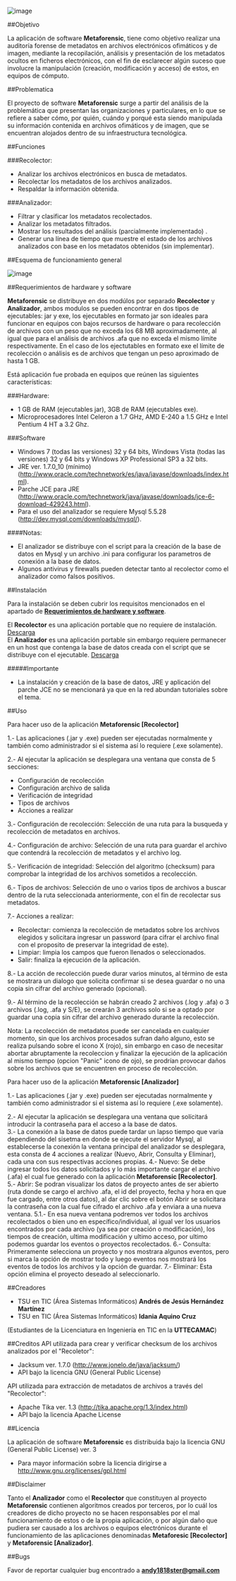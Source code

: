 ![image](http://i.imgur.com/MiskrJZ.png)

##Objetivo

La aplicación de software **Metaforensic**, tiene como objetivo realizar una auditoría forense de metadatos en archivos electrónicos ofimáticos y de imagen, mediante la recopilación, análisis y presentación de los metadatos ocultos en ficheros electrónicos, con el fin de esclarecer algún suceso que involucre la manipulación (creación, modificación y acceso) de estos, en equipos de cómputo.

##Problematica

El proyecto de software **Metaforensic** surge a partir del análisis de la problemática que presentan las organizaciones y particulares, en lo que se refiere a saber cómo, por quién, cuándo y porqué esta siendo manipulada su información contenida en archivos ofimáticos y de imagen, que se encuentran alojados dentro de su infraestructura tecnológica.

##Funciones

###Recolector:

* Analizar los archivos electrónicos en busca de metadatos.
* Recolectar los metadatos de los archivos analizados. 
* Respaldar la información obtenida. 

###Analizador:

* Filtrar y clasificar los metadatos recolectados. 
* Analizar los metadatos filtrados.
* Mostrar los resultados del análisis (parcialmente implementado) .
* Generar una línea de tiempo que muestre el estado de los archivos analizados con base en los metadatos obtenidos (sin implementar).

##Esquema de funcionamiento general

![image](http://i.imgur.com/7yfWHl4.png)

##Requerimientos de hardware y software

**Metaforensic** se distribuye en dos modúlos por separado **Recolector** y **Analizador**, ambos modulos se pueden encontrar en dos tipos de ejecutables: jar y exe, los ejecutables en formato jar son ideales para funcionar en equipos con bajos recursos de hardware o para recolección de archivos con un peso que no exceda los 68 MB aproximadamente, al igual que para el análisis de archivos .afa que no exceda el mismo límite respectivamente. En el caso de los ejectutables en formato exe el límite de recolección o análisis es de archivos que tengan un peso aproximado de hasta 1 GB.

Está aplicación fue probada en equipos que reúnen las siguientes características: 

###Hardware:

* 1 GB de RAM (ejecutables jar), 3GB de RAM (ejecutables exe).
* Microprocesadores Intel Celeron a 1.7 GHz, AMD E-240 a 1.5 GHz e Intel Pentium 4 HT a 3.2 Ghz.

###Software

* Windows 7 (todas las versiones) 32 y 64 bits, Windows Vista (todas las versiones) 32 y 64 bits y Windows XP Professional SP3 a 32 bits.
* JRE ver. 1.7.0_10 (mínimo) (http://www.oracle.com/technetwork/es/java/javase/downloads/index.html).
* Parche JCE para JRE (http://www.oracle.com/technetwork/java/javase/downloads/jce-6-download-429243.html).
* Para el uso del analizador se requiere Mysql 5.5.28 (http://dev.mysql.com/downloads/mysql/).

####Notas:

* El analizador se distribuye con el script para la creación de la base de datos en Mysql y un archivo .ini para configurar los parametros de conexión a la base de datos. 
* Algunos antivirus y firewalls pueden detectar tanto al recolector como el analizador como falsos positivos.

##Instalación

Para la instalación se deben cubrir los requisitos mencionados en el apartado de [**Requerimientos de hardware y software**](https://github.com/andy737/Metaforensic-Recolector/edit/master/README.md#requerimientos-de-hardware-y-software).

El **Recolector** es una aplicación portable que no requiere de instalación. [Descarga](https://github.com/andy737/Metaforensic-Recolector/)  
El **Analizador** es una aplicación portable sin embargo requiere permanecer en un host que contenga la base de datos creada con el script que se distribuye con el ejecutable. [Descarga](https://github.com/andy737/Metaforensic-Analizador/)

#####Importante

* La instalación y creación de la base de datos, JRE y aplicación del parche JCE no se mencionará ya que en la red abundan tutoriales sobre el tema.

##Uso

Para hacer uso de la aplicación **Metaforensic [Recolector]**   

1.- Las aplicaciones (.jar y .exe) pueden ser ejecutadas normalmente y también como administrador si el sistema así lo requiere (.exe solamente).  

2.- Al ejecutar la aplicación se desplegara una ventana que consta de 5 secciones:

* Configuración de recolección
* Configuración archivo de salida
* Verificación de integridad
* Tipos de archivos 
* Acciones a realizar  
  
3.- Configuración de recolección: Selección de una ruta para la busqueda y recolección de metadatos en archivos.  

4.- Configuración de archivo: Selección de una ruta para guardar el archivo que contendrá la recolección de metadatos y el archivo log.  

5.- Verificación de integridad: Selección del algoritmo (checksum) para comprobar la integridad de los archivos sometidos a recolección.  

6.- Tipos de archivos: Selección de uno o varios tipos de archivos a buscar dentro de la ruta seleccionada anteriormente, con el fin de recolectar sus metadatos.  

7.- Acciones a realizar: 

* Recolectar: comienza la recolección de metadatos sobre los archivos elegidos y solicitara ingresar un password (para cifrar el archivo final con el proposito de preservar la integridad de este).  
* Limpiar: limpia los campos que fueron llenados o seleccionados.  
* Salir: finaliza la ejecución de la aplicación.  

8.- La acción de recolección puede durar varios minutos, al término de esta se mostrara un dialogo que solicita confirmar si se desea guardar o no una copia sin cifrar del archivo generado (opcional).  

9.- Al término de la recolección se habrán creado 2 archivos (.log y .afa) o 3 archivos (.log, .afa y S/E), se crearán 3 archivos solo si se a optado por guardar una copia sin cifrar del archivo generado durante la recolección.  

Nota: La recolección de metadatos puede ser cancelada en cualquier momento, sin que los archivos procesados sufran daño alguno, esto se realiza pulsando sobre el icono X (rojo), sin embargo en caso de necesitar abortar abruptamente la recoleccion y finalizar la ejecución de la aplicación al mismo tiempo (opcion "Panic" icono de ojo), se prodrían provocar daños sobre los archivos que se encuentren en proceso de recolección.

Para hacer uso de la aplicación **Metaforensic [Analizador]**  

1.- Las aplicaciones (.jar y .exe) pueden ser ejecutadas normalmente y también como administrador si el sistema así lo requiere (.exe solamente). 

2.- Al ejecutar la aplicación se desplegara una ventana que solícitará introducir la contraseña para el acceso a la base de datos.  
3.- La conexión a la base de datos puede tardar un lapso tiempo que varia dependiendo del sisetma en donde se ejecute el servidor Mysql, al establecerse la conexión la ventana principal del analizador se desplegara, esta consta de 4 acciones a realizar (Nuevo, Abrir, Consulta y Eliminar), cada una con sus respectivas acciones propias. 
4.- Nuevo: Se debe ingresar todos los datos solicitados y lo más importante cargar el archivo (.afa) el cual fue generado con la aplicación **Metaforensic [Recolector]**.  
5.- Abrir: Se podran visualizar los datos de proyecto antes de ser abierto (ruta donde se cargo el archivo .afa, el id del proyecto, fecha y hora en que fue cargado, entre otros datos), al dar clic sobre el botón Abrir se solicitara la contraseña con la cual fue cifrado el archivo .afa y enviara a una nueva ventana.
  5.1.- En esa nueva ventana podremos ver todos los archivos recolectados o bien uno en específico/individual, al igual ver los usuarios encontrados por cada archivo (ya sea por creación o modificación), los tiempos de creación, ultima modificación y ultimo acceso, por ultimo podemos guardar los eventos o proyectos recolectados.
6.- Consulta: Primeramente selecciona un proyecto y nos mostrara algunos eventos, pero si marca la opción de mostrar todo y luego eventos nos mostrará los eventos de todos los archivos y la opción de guardar. 
7.- Eliminar: Esta opción elimina el proyecto deseado al seleccionarlo.

##Creadores

* TSU en TIC (Área Sistemas Informáticos) **Andrés de Jesús Hernández Martínez**    
* TSU en TIC (Área Sistemas Informáticos) **Idania Aquino Cruz**

(Estudiantes de la Licenciatura en Ingeniería en TIC en la **UTTECAMAC**)

##Creditos
API utilizada para crear y verificar checksum de los archivos analizados por el "Recoletor":  

* Jacksum ver. 1.7.0 (http://www.jonelo.de/java/jacksum/)  
* API bajo la licencia GNU (General Public License)

API utilizada para extracción de metadatos de archivos a través del "Recolector":  

* Apache Tika ver. 1.3 (http://tika.apache.org/1.3/index.html)  
* API bajo la licencia Apache License  

##Licencia

La aplicación de software **Metaforensic** es distribuida bajo la licencia GNU (General Public License) ver. 3  
* Para mayor información sobre la licencia dirigirse a http://www.gnu.org/licenses/gpl.html

##Disclaimer

Tanto el **Analizador** como el **Recolector** que constituyen al proyecto **Metaforensic** contienen algoritmos creados por terceros, por lo cuál los creadores de dicho proyecto no se hacen responsables por el mal funcionamiento de estos o de la propia aplicación, o por algún daño que pudiera ser causado a los archivos o equipos electrónicos durante el funcionamiento de las aplicaciones denominadas **Metaforesic [Recolector]** y **Metaforensic [Analizador]**. 

##Bugs

Favor de reportar cualquier bug encontrado a **andy1818ster@gmail.com**
